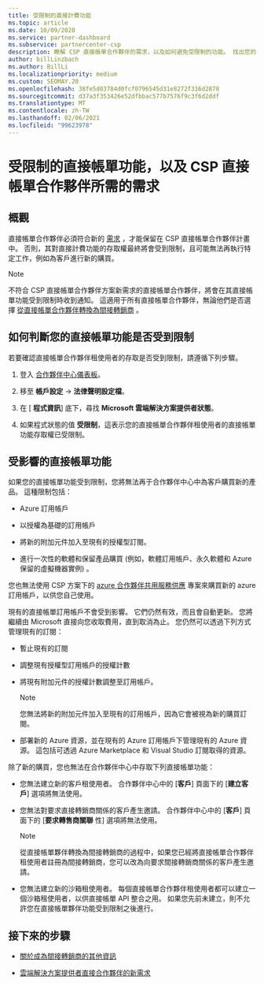 ```yaml
---
title: 受限制的直接計費功能
ms.topic: article
ms.date: 10/09/2020
ms.service: partner-dashboard
ms.subservice: partnercenter-csp
description: 瞭解 CSP 直接帳單合作夥伴的需求，以及如何避免受限制的功能。 找出您的功能是否受到限制。
author: billLinzbach
ms.author: BillLi
ms.localizationpriority: medium
ms.custom: SEOMAY.20
ms.openlocfilehash: 38fe5d03784d0fcf0796545d31e8272f316d2878
ms.sourcegitcommit: d37a3f353426e52dfbbac577b7576f9c3f6d2ddf
ms.translationtype: MT
ms.contentlocale: zh-TW
ms.lasthandoff: 02/06/2021
ms.locfileid: "99623978"
---
```

# <a name="restricted-direct-bill-capabilities-and-the-requirements-needed-for-csp-direct-bill-partners"></a>受限制的直接帳單功能，以及 CSP 直接帳單合作夥伴所需的需求  

## <a name="overview"></a>概觀

直接帳單合作夥伴必須符合新的 [需求](direct-partner-new-requirements.md) ，才能保留在 CSP 直接帳單合作夥伴計畫中。 否則，其對直接計費功能的存取權最終將會受到限制，且可能無法再執行特定工作，例如為客戶進行新的購買。

> [!Note]
> 不符合 CSP 直接帳單合作夥伴方案新需求的直接帳單合作夥伴，將會在其直接帳單功能受到限制時收到通知。 這適用于所有直接帳單合作夥伴，無論他們是否選擇 [從直接帳單合作夥伴轉換為間接轉銷商](transition-direct-to-indirect.md) 。  

## <a name="how-to-tell-if-your-direct-bill-capabilities-has-been-restricted"></a>如何判斷您的直接帳單功能是否受到限制

若要確認直接帳單合作夥伴租使用者的存取是否受到限制，請遵循下列步驟。

1. 登入 [合作夥伴中心儀表板](https://partner.microsoft.com/dashboard)。

2. 移至 **帳戶設定**  ->  **法律聲明設定檔**。

3. 在 [ **程式資訊**] 底下，尋找 **Microsoft 雲端解決方案提供者狀態**。

4. 如果程式狀態的值 **受限制**，這表示您的直接帳單合作夥伴租使用者的直接帳單功能存取權已受限制。

## <a name="affected-direct-bill-capabilities"></a>受影響的直接帳單功能

如果您的直接帳單功能受到限制，您將無法再于合作夥伴中心中為客戶購買新的產品。 這種限制包括：

- Azure 訂用帳戶

- 以授權為基礎的訂用帳戶

- 將新的附加元件加入至現有的授權型訂閱。

- 進行一次性的軟體和保留產品購買 (例如，軟體訂用帳戶、永久軟體和 Azure 保留的虛擬機器實例) 。

您也無法使用 CSP 方案下的 [azure 合作夥伴共用服務供應](shared-services.md) 專案來購買新的 azure 訂用帳戶，以供您自己使用。

現有的直接帳單訂用帳戶不會受到影響。 它們仍然有效，而且會自動更新。 您將繼續由 Microsoft 直接向您收取費用，直到取消為止。 您仍然可以透過下列方式管理現有的訂閱：

- 暫止現有的訂閱

- 調整現有授權型訂用帳戶的授權計數

- 將現有附加元件的授權計數調整至訂用帳戶。 
 
    >[!Note] 
    >您無法將新的附加元件加入至現有的訂用帳戶，因為它會被視為新的購買訂閱。

- 部署新的 Azure 資源，並在現有的 Azure 訂用帳戶下管理現有的 Azure 資源。 這包括可透過 Azure Marketplace 和 Visual Studio 訂閱取得的資源。

除了新的購買，您也無法在合作夥伴中心中存取下列直接帳單功能：

- 您無法建立新的客戶租使用者。 合作夥伴中心中的 [**客戶**] 頁面下的 [**建立客戶**] 選項將無法使用。

- 您無法對要求直接轉銷商關係的客戶產生邀請。 合作夥伴中心中的 [**客戶**] 頁面下的 [**要求轉售商關聯** 性] 選項將無法使用。

    >[!NOTE]
    >從直接帳單夥伴轉換為間接轉銷商的過程中，如果您已經將直接帳單合作夥伴租使用者註冊為間接轉銷商，您可以改為向要求間接轉銷商關係的客戶產生邀請。

- 您無法建立新的沙箱租使用者。 每個直接帳單合作夥伴租使用者都可以建立一個沙箱租使用者，以供直接帳單 API 整合之用。 如果您先前未建立，則不允許您在直接帳單夥伴功能受到限制之後進行。  

## <a name="next-steps"></a>接下來的步驟

- [關於成為間接轉銷商的其他資訊](https://assetsprod.microsoft.com/csp-directbill-to-indirect-transition.pdf)

- [雲端解決方案提供者直接合作夥伴的新需求](direct-partner-new-requirements.md)
